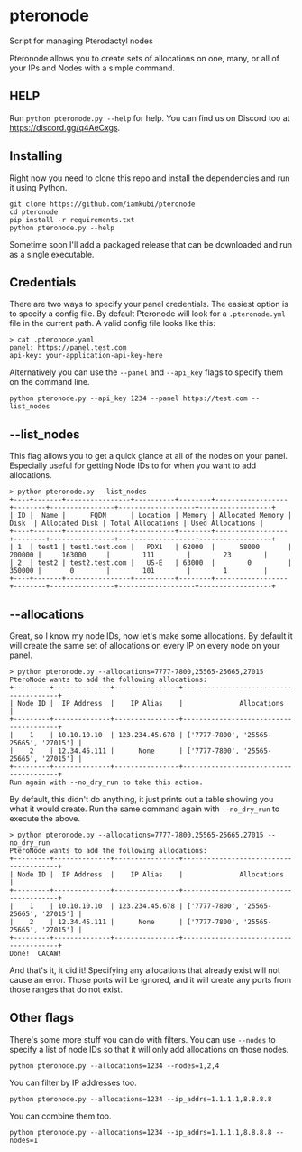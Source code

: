 # pteronode
Script for managing Pterodactyl nodes

Pteronode allows you to create sets of allocations on one, many, or all of 
your IPs and Nodes with a simple command.

## HELP
Run `python pteronode.py --help` for help.  You can find us on Discord too 
at https://discord.gg/q4AeCxgs.

## Installing
Right now you need to clone this repo and install the dependencies and run 
it using Python.

```shell
git clone https://github.com/iamkubi/pteronode
cd pteronode
pip install -r requirements.txt
python pteronode.py --help
```
Sometime soon I'll add a packaged release that can be downloaded and run as a 
single executable.

## Credentials
There are two ways to specify your panel credentials.  The easiest option is 
to specify a config file.  By default Pteronode will look for a
`.pteronode.yml` file in the current path.  A valid config file looks like 
this:

```shell
> cat .pteronode.yaml
panel: https://panel.test.com
api-key: your-application-api-key-here
```

Alternatively you can use the `--panel` and `--api_key` flags to specify 
them on the command line.

```shell
python pteronode.py --api_key 1234 --panel https://test.com --list_nodes
```

## --list_nodes
This flag allows you to get a quick glance at all of the nodes on your panel.
Especially useful for getting Node IDs to for when you want to add allocations.

```shell
> python pteronode.py --list_nodes
+----+-------+----------------+----------+--------+------------------+--------+----------------+-------------------+------------------+
| ID |  Name |      FQDN      | Location | Memory | Allocated Memory |  Disk  | Allocated Disk | Total Allocations | Used Allocations |
+----+-------+----------------+----------+--------+------------------+--------+----------------+-------------------+------------------+
| 1  | test1 | test1.test.com |   PDX1   | 62000  |      58000       | 200000 |     163000     |        111        |        23        |
| 2  | test2 | test2.test.com |   US-E   | 63000  |        0         | 350000 |       0        |        101        |        1         |
+----+-------+----------------+----------+--------+------------------+--------+----------------+-------------------+------------------+
```

## --allocations

Great, so I know my node IDs, now let's make some allocations.  By default 
it will create the same set of allocations on every IP on every node on your 
panel.

```shell
> python pteronode.py --allocations=7777-7800,25565-25665,27015
PteroNode wants to add the following allocations:
+---------+--------------+----------------+---------------------------------------+
| Node ID |  IP Address  |    IP Alias    |              Allocations              |
+---------+--------------+----------------+---------------------------------------+
|    1    | 10.10.10.10  | 123.234.45.678 | ['7777-7800', '25565-25665', '27015'] |
|    2    | 12.34.45.111 |      None      | ['7777-7800', '25565-25665', '27015'] |
+---------+--------------+----------------+---------------------------------------+
Run again with --no_dry_run to take this action.
```

By default, this didn't do anything, it just prints out a table showing you 
what it would create.  Run the same command again with `--no_dry_run` to 
execute the above.

```shell
> python pteronode.py --allocations=7777-7800,25565-25665,27015 --no_dry_run
PteroNode wants to add the following allocations:
+---------+--------------+----------------+---------------------------------------+
| Node ID |  IP Address  |    IP Alias    |              Allocations              |
+---------+--------------+----------------+---------------------------------------+
|    1    | 10.10.10.10  | 123.234.45.678 | ['7777-7800', '25565-25665', '27015'] |
|    2    | 12.34.45.111 |      None      | ['7777-7800', '25565-25665', '27015'] |
+---------+--------------+----------------+---------------------------------------+
Done!  CACAW!
```

And that's it, it did it!  Specifying any allocations that already exist 
will not cause an error. Those ports will be ignored, and it will create any 
ports from those ranges that do not exist.

## Other flags
There's some more stuff you can do with filters.  You can use `--nodes` to 
specify a list of node IDs so that it will only add allocations on those nodes.

```shell
python pteronode.py --allocations=1234 --nodes=1,2,4
```

You can filter by IP addresses too.

```shell
python pteronode.py --allocations=1234 --ip_addrs=1.1.1.1,8.8.8.8
```

You can combine them too.

```shell
python pteronode.py --allocations=1234 --ip_addrs=1.1.1.1,8.8.8.8 --nodes=1
```

